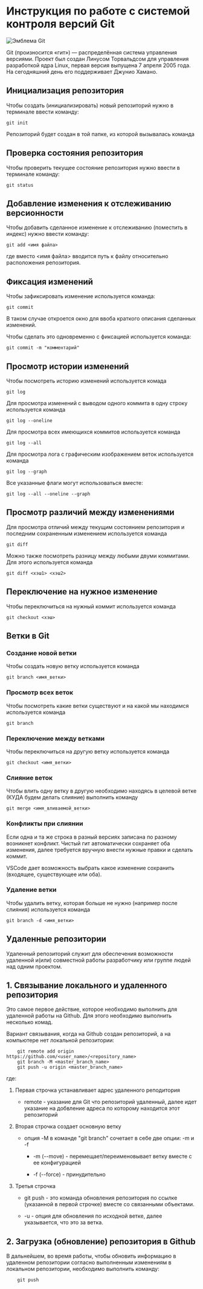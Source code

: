 # **Инструкция по работе с системой контроля версий Git**

![Эмблема Git](git.jpg)

Git (произносится «гит») — распределённая система управления версиями. Проект был создан Линусом Торвальдсом для управления разработкой ядра Linux, первая версия выпущена 7 апреля 2005 года. На сегодняшний день его поддерживает Джунио Хамано.

## Инициализация репозитория

Чтобы создать (инициализировать) новый репозиторий нужно в терминале ввести команду:

    git init

Репозиторий будет создан в той папке, из которой вызывалась команда

## Проверка состояния репозитория

Чтобы проверить текущее состояние репозитория нужно ввести в терминале команду:

    git status

## Добавление изменения к отслеживанию версионности

Чтобы добавить сделанное изменение к отслеживанию (поместить в индекс) нужно ввести команду:

    git add <имя файла>

где вместо <имя файла> вводится путь к файлу относительно расположения репозитория.

## Фиксация изменений

Чтобы зафиксировать изменение используется команда:

    git commit

В таком случае откроется окно для ввоба краткого описания сделанных изменений.

Чтобы сделать это одновременно с фиксацией используется команда:

    git commit -m "комментарий"

## Просмотр истории изменений

Чтобы посмотреть историю изменений используется комада

    git log

Для просмотра изменений с выводом одного коммита в одну строку используется команда

    git log --oneline

Для просмотра всех имеющихся коммитов используется команда

    git log --all

Для просмотра лога с графическим изображением веток используется команда

    git log --graph

Все указанные флаги могут использоваться вместе:

    git log --all --oneline --graph

## Просмотр различий между изменениями

Для просмотра отличий между текущим состоянием репозитория и последним сохраненным изменением используется команда

    git diff

Можно также посмотреть разницу между любыми двуми коммитами. Для этого используется команда

    git diff <хэш1> <хэш2>

## Переключение на нужное изменение

Чтобы переключиться на нужный коммит используется команда

    git checkout <хэш>

## Ветки в Git

### Создание новой ветки

Чтобы создать новую ветку используется команда

    git branch <имя_ветки>

### Просмотр всех веток

Чтобы посмотреть какие ветки существуют и на какой мы находимся используется команда

    git branch

### Переключение между ветками

Чтобы переключиться на другую ветку используется команда

    git checkout <имя_ветки>

### Слияние веток

Чтобы влить одну ветку в другую необходимо находясь в целевой ветке (КУДА будем делать слияние) выполнить команду

    git merge <имя_вливаемой_ветки>

### Конфликты при слиянии

Если одна и та же строка в разный версиях записана по разному возникнет конфликт.
Чистый гит автоматически сохраняет оба изменения, далее требуется вручную внести нужные правки и сделать коммит.

VSСode дает возможность выбрать какое изменение сохранить (входящее, существующее или оба).

### Удаление ветки

Чтобы удалить ветку, которая больше не нужно (например после слияния) используется команда

    git branch -d <имя_ветки>

## Удаленные репозитории

Удаленный репозиторий служит для обеспечения возможности удаленной и(или) совместной работы разработчику или группе людей над одним проектом.

## 1. Связывание локального и удаленного репозитория 
Это самое первое действие, которое необходимо выполнить для удаленной работы на Github. Для этого необходимо выполнить несколько комад.

Вариант связывания, когда на Github создан репозиторий, а на компьютере нет локальной репозитории:

        git remote add origin https://github.com/<user_name>/<repository_name>
        git branch -M <master_branch_name>
        git push -u origin <master_branch_name>

где:

1. Первая строчка устанавливает адрес удаленного реподитория

    - remote - указание для Git что репозиторий удаленный, далее идет указание на добвление адреса по которому находится этот репозиторий

1. Вторая строчка создает основную ветку

    - опция -M в команде "git branch" сочетает в себе две опции: -m и -f
    
        - -m (--move) - перемещает/переименовывает ветку вместе с ее конфигурацией

        - -f (--force) - принудительно

1. Третья строчка 

    - git push - это команда обновления репозитория по ссылке (указанной в первой строчке) вместе со связанными объектами.
    
    - -u - опция для обновления по исходной ветке, далее указывается, что это за ветка.

## 2. Загрузка (обновление) репозитория в Github 
В дальнейшем, во время работы, чтобы обновить информацию в удаленном репозитории согласно выполненным изменениям в локальном репозитории, необходимо выполнить команду:

        git push
